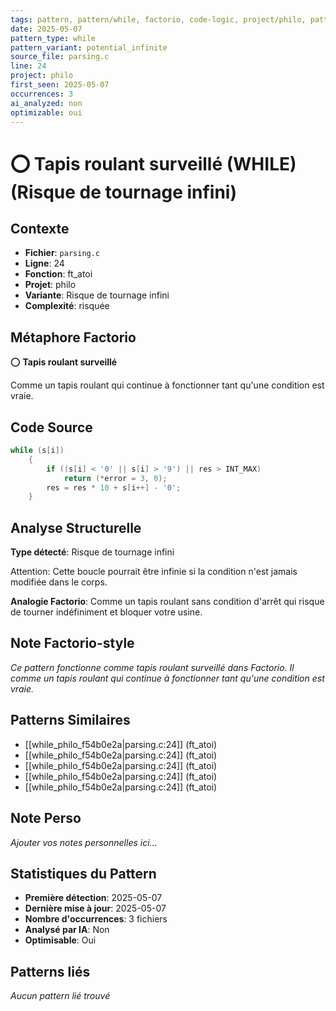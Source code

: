 ```yaml
---
tags: pattern, pattern/while, factorio, code-logic, project/philo, pattern/variant/potential_infinite
date: 2025-05-07
pattern_type: while
pattern_variant: potential_infinite
source_file: parsing.c
line: 24
project: philo
first_seen: 2025-05-07
occurrences: 3
ai_analyzed: non
optimizable: oui
---
```


# ⭕ Tapis roulant surveillé (WHILE) (Risque de tournage infini)

## Contexte
- **Fichier**: `parsing.c`
- **Ligne**: 24
- **Fonction**: ft_atoi
- **Projet**: philo
- **Variante**: Risque de tournage infini
- **Complexité**: risquée

## Métaphore Factorio
⭕ **Tapis roulant surveillé**

Comme un tapis roulant qui continue à fonctionner tant qu'une condition est vraie.

## Code Source
```c
while (s[i])
	{
		if ((s[i] < '0' || s[i] > '9') || res > INT_MAX)
			return (*error = 3, 0);
		res = res * 10 + s[i++] - '0';
	}
```

## Analyse Structurelle
**Type détecté**: Risque de tournage infini

Attention: Cette boucle pourrait être infinie si la condition n'est jamais modifiée dans le corps.

**Analogie Factorio**:
Comme un tapis roulant sans condition d'arrêt qui risque de tourner indéfiniment et bloquer votre usine.

## Note Factorio-style
*Ce pattern fonctionne comme tapis roulant surveillé dans Factorio. Il comme un tapis roulant qui continue à fonctionner tant qu'une condition est vraie.*

## Patterns Similaires
- [[while_philo_f54b0e2a|parsing.c:24]] (ft_atoi)
- [[while_philo_f54b0e2a|parsing.c:24]] (ft_atoi)
- [[while_philo_f54b0e2a|parsing.c:24]] (ft_atoi)
- [[while_philo_f54b0e2a|parsing.c:24]] (ft_atoi)
- [[while_philo_f54b0e2a|parsing.c:24]] (ft_atoi)

## Note Perso
*Ajouter vos notes personnelles ici...*

## Statistiques du Pattern
- **Première détection**: 2025-05-07
- **Dernière mise à jour**: 2025-05-07
- **Nombre d'occurrences**: 3 fichiers
- **Analysé par IA**: Non
- **Optimisable**: Oui

## Patterns liés
*Aucun pattern lié trouvé*
